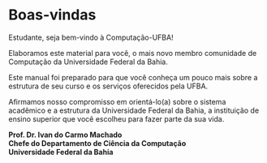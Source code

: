 Boas-vindas
===========

Estudante, seja bem-vindo à Computação-UFBA!

Elaboramos este material para você, o mais novo membro
comunidade de Computação da Universidade Federal da Bahia.

Este manual foi preparado para que você conheça um pouco mais sobre a
estrutura de seu curso e os serviços oferecidos pela UFBA.

Afirmamos nosso compromisso em orientá-lo(a) sobre o sistema acadêmico e
a estrutura da Universidade Federal da Bahia, a instituição de ensino
superior que você escolheu para fazer parte da sua vida.

**Prof. Dr. Ivan do Carmo Machado**\
**Chefe do Departamento de Ciência da Computação**\
**Universidade Federal da Bahia**


